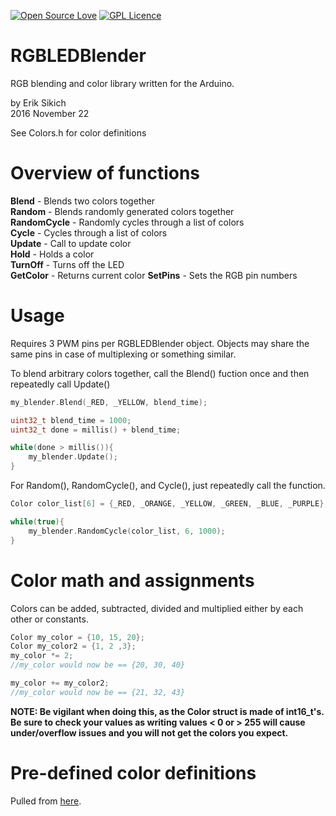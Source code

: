 [![Open Source Love](https://badges.frapsoft.com/os/v1/open-source.svg?v=103)](https://github.com/ellerbrock/open-source-badge/)    [![GPL Licence](https://badges.frapsoft.com/os/gpl/gpl.svg?v=103)](https://opensource.org/licenses/GPL-3.0/)  

RGBLEDBlender
=====================
RGB blending and color library written for the Arduino.

by Erik Sikich  
2016 November 22  

See Colors.h for color definitions  

Overview of functions
=====================
**Blend**       - Blends two colors together  
**Random**      - Blends randomly generated colors together  
**RandomCycle** - Randomly cycles through a list of colors  
**Cycle**       - Cycles through a list of colors  
**Update**      - Call to update color  
**Hold**        - Holds a color  
**TurnOff**     - Turns off the LED  
**GetColor**    - Returns current color
**SetPins**     - Sets the RGB pin numbers

Usage
=====================
Requires 3 PWM pins per RGBLEDBlender object.  Objects may share the same pins in case of multiplexing or something similar.

To blend arbitrary colors together, call the Blend() fuction once and then repeatedly call Update()

```C++
my_blender.Blend(_RED, _YELLOW, blend_time);

uint32_t blend_time = 1000;
uint32_t done = millis() + blend_time;

while(done > millis()){
    my_blender.Update();
}
```

For Random(), RandomCycle(), and Cycle(), just repeatedly call the function.


```C++
Color color_list[6] = {_RED, _ORANGE, _YELLOW, _GREEN, _BLUE, _PURPLE};

while(true){
    my_blender.RandomCycle(color_list, 6, 1000);
}
```

Color math and assignments
=====================
Colors can be added, subtracted, divided and multiplied either by each other or constants.

```C++
Color my_color = {10, 15, 20};
Color my_color2 = {1, 2 ,3};
my_color *= 2;
//my_color would now be == {20, 30, 40}

my_color += my_color2;
//my_color would now be == {21, 32, 43}
```
**NOTE:  Be vigilant when doing this, as the Color struct is made of int16_t's.  Be sure to check your values as writing values < 0 or > 255 will cause under/overflow issues and you will not get the colors you expect.**


Pre-defined color definitions
=====================
Pulled from [here](http://www.rapidtables.com/web/color/RGB_Color.htm).
